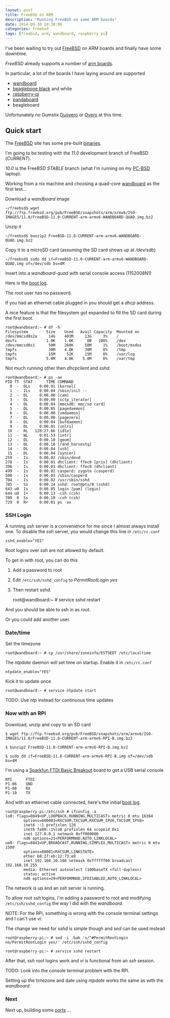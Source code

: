```yaml
---
layout: post
title: FreeBSD on ARM
description: "Running FreeBSD on some ARM boards"
date: 2014-09-30 10:30:00
categories: freebsd
tags: [freebsd, arm, wandboard, raspberry pi]
---
```


I've been waiting to try out [FreeBSD][freebsd] on ARM boards and finally have some downtime.

*FreeBSD* already supports a number of [arm boards][freebsd-arm].

In particular, a lot of the boards I have laying around are supported

* [wandboard][wandboard]
* [beaglebone black][beagleboard] and white
* [raspberry-pi][rpi]
* [pandaboard][pandaboard]
* beagleboard

Unfortunately no Gumstix [Duovero][duovero] or [Overo][overo] at this time.


## Quick start

The [FreeBSD][freebsd] site has some pre-built [binaries][freebsd-download]. 

I'm going to be testing with the *11.0* development branch of FreeBSD (*CURRENT*). 

*10.0* is the FreeBSD *STABLE* branch (what I'm running on my [PC-BSD][pcbsd] laptop).

Working from a nix machine and choosing a quad-core [wandboard][wandboard] as the first test...

Download a *wandboard* image

	~/freebsd$ wget ftp://ftp.freebsd.org/pub/FreeBSD/snapshots/arm/armv6/ISO-IMAGES/11.0/FreeBSD-11.0-CURRENT-arm-armv6-WANDBOARD-QUAD.img.bz2

Unzip it

    ~/freebsd$ bunzip2 FreeBSD-11.0-CURRENT-arm-armv6-WANDBOARD-QUAD.img.bz2

Copy it to a microSD card (assuming the SD card shows up at */dev/sdb*)

    ~/freebsd$ sudo dd if=FreeBSD-11.0-CURRENT-arm-armv6-WANDBOARD-QUAD.img of=/dev/sdb bs=4M

Insert into a *wandboard-quad* with serial console access (1152008N1) 

Here is the [boot log][freebsd-boot-log].

The root user has no password.

If you had an ethernet cable plugged in you should get a *dhcp* address.

A nice feature is that the filesystem got expanded to fill the SD card during the first boot.

    root@wandboard:~ # df -h
    Filesystem        Size    Used   Avail Capacity  Mounted on
    /dev/mmcsd0s2a     14G    403M     13G     3%    /
    devfs             1.0K    1.0K      0B   100%    /dev
    /dev/mmcsd0s1      50M    260K     50M     1%    /boot/msdos
    tmpfs              30M    4.0K     30M     0%    /tmp
    tmpfs              15M     52K     15M     0%    /var/log
    tmpfs             5.0M    4.0K    5.0M     0%    /var/tmp


Not much running other then *dhcpclient* and *sshd*.

    root@wandboard:~ # ps -ax
    PID TT  STAT      TIME COMMAND
      0  -  DLs    0:00.01 [kernel]
      1  -  ILs    0:00.04 /sbin/init --
      2  -  DL     0:00.00 [cam]
      3  -  DL     0:00.00 [sctp_iterator]
      4  -  DL     0:00.04 [mmcsd0: mmc/sd card]
      5  -  DL     0:00.05 [pagedaemon]
      6  -  DL     0:00.00 [vmdaemon]
      7  -  DL     0:00.00 [pagezero]
      8  -  DL     0:00.04 [bufdaemon]
      9  -  DL     0:00.01 [vnlru]
     10  -  RL   128:27.66 [idle]
     11  -  WL     0:01.53 [intr]
     12  -  DL     0:00.10 [geom]
     13  -  DL     0:00.18 [rand_harvestq]
     14  -  DL     0:00.04 [usb]
     15  -  DL     0:00.04 [syncer]
    259  -  Is     0:00.02 /sbin/devd
    278  -  Is     0:00.01 dhclient: ffec0 [priv] (dhclient)
    396  -  Is     0:00.01 dhclient: ffec0 (dhclient)
    499  -  Is     0:00.02 casperd: zygote (casperd)
    500  -  Is     0:00.03 /sbin/casperd
    704  -  Is     0:00.02 /usr/sbin/sshd
    705  -  Ss     0:00.24 sshd: root@pts/0 (sshd)
    643 u0  Is     0:00.05 login [pam] (login)
    644 u0  I+     0:00.13 -csh (csh)
    709  0  Ss     0:00.10 -csh (csh)
    729  0  R+     0:00.01 ps -ax


### SSH Login

A running *ssh* server is a convenience for me since I almost always install one. To disable the *ssh* server, you would change this line in `/etc/rc.conf`

    sshd_enable="YES"

Root logins over *ssh* are not allowed by default. 

To get in with root, you can do this

1. Add a password to root
2. Edit `/etc/ssh/sshd_config` to *PermitRootLogin yes*
3. Then restart sshd.

    root@wandboard:~ # service sshd restart

And you should be able to ssh in as *root*.

Or you could add another user.

### Date/time

Set the timezone

    root@wandboard:~ # cp /usr/share/zoneinfo/EST5EDT /etc/localtime

The *ntpdate* daemon will set time on startup. Enable it in `/etc/rc.conf`

    ntpdate_enable="YES"

Kick it to update once

    root@wandboard:~ # service ntpdate start 

TODO: Use *ntp* instead for continuous time updates


### Now with an RPi

Download, unzip and copy to an SD card

    $ wget ftp://ftp.freebsd.org/pub/FreeBSD/snapshots/arm/armv6/ISO-IMAGES/11.0/FreeBSD-11.0-CURRENT-arm-armv6-RPI-B.img.bz2

    $ bunzip2 FreeBSD-11.0-CURRENT-arm-armv6-RPI-B.img.bz2

    $ sudo dd if=FreeBSD-11.0-CURRENT-arm-armv6-RPI-B.img of=/dev/sdb bs=4M

I'm using a [Sparkfun FTDI Basic Breakout][ftdi] board to get a USB serial console

    RPI      FTDI
    P1-06    GND
    P1-08    RX
    P1-10    TX

And with an ethernet cable connected, here's the initial [boot log][rpi-boot-log].

    root@raspberry-pi:/etc/ssh # ifconfig -a
    lo0: flags=8049<UP,LOOPBACK,RUNNING,MULTICAST> metric 0 mtu 16384
            options=600003<RXCSUM,TXCSUM,RXCSUM_IPV6,TXCSUM_IPV6>
            inet6 ::1 prefixlen 128
            inet6 fe80::1%lo0 prefixlen 64 scopeid 0x1
            inet 127.0.0.1 netmask 0xff000000
            nd6 options=21<PERFORMNUD,AUTO_LINKLOCAL>
    ue0: flags=8843<UP,BROADCAST,RUNNING,SIMPLEX,MULTICAST> metric 0 mtu 1500
            options=80001<RXCSUM,LINKSTATE>
            ether b8:27:eb:12:73:e8
            inet 192.168.10.106 netmask 0xffffff00 broadcast 192.168.10.255
            media: Ethernet autoselect (100baseTX <full-duplex>)
            status: active
            nd6 options=29<PERFORMNUD,IFDISABLED,AUTO_LINKLOCAL>

The network is up and an *ssh* server is running.

To allow root *ssh* logins, I'm adding a password to root and modifying `/etc/ssh/sshd_config` the way I did with the *wandboard*.

NOTE: For the RPi, something is wrong with the console terminal settings and I can't use *vi*.

The change we need for *sshd* is simple though and *sed* can be used instead

    root@raspberry-pi:~ # sed -i .bak 's/^#PermitRootLogin no/PermitRootLogin yes/' /etc/ssh/sshd_config

    root@raspberry-pi:~ # service sshd restart

After that, *ssh* root logins work and *vi* is functional from an *ssh* session.

TODO: Look into the console terminal problem with the RPi.

Setting up the timezone and date using *ntpdate* works the same as with the *wandboard*.

### Next

Next up, building some [ports][ports] ... 


[freebsd]: http://www.freebsd.org
[freebsd-download]: ftp://ftp.freebsd.org/pub/FreeBSD/snapshots/arm/armv6/ISO-IMAGES/11.0/
[freebsd-arm]: https://wiki.freebsd.org/FreeBSD/arm
[wandboard]: http://www.wandboard.org/
[beagleboard]: http://www.beagleboard.org/
[rpi]: http://www.raspberrypi.org/
[pandaboard]: http://www.pandaboard.org/
[overo]: https://store.gumstix.com/index.php/category/33/
[duovero]: https://store.gumstix.com/index.php/category/43/
[pcbsd]: http://www.pcbsd.org/
[freebsd-boot-log]: https://gist.github.com/scottellis/1f9439f8ddd4fb87718e
[ftdi]: https://www.sparkfun.com/products/9873
[rpi-boot-log]: https://gist.github.com/scottellis/8f19c93c72afca2bf1b7
[ports]: http://www.freebsd.org/ports/